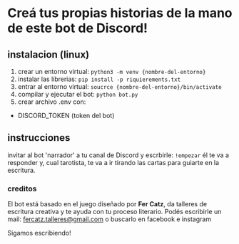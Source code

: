 # Creá tus propias historias de la mano de este bot de Discord!

## instalacion (linux)
1) crear un entorno virtual:
`python3 -m venv {nombre-del-entorno}`
2) instalar las librerias:
`pip install -p riquierements.txt`
3) entrar al entorno virtual:
`soucrce {nombre-del-entorno}/bin/activate`
4) compilar y ejecutar el bot:
`python bot.py `
5) crear archivo .env con:
- DISCORD_TOKEN (token del bot)

## instrucciones
invitar al bot 'narrador' a tu canal de Discord y escrbirle: `!empezar` él te va a responder y, cual tarotista, te va a ir tirando las cartas para guiarte en la escritura.

### creditos
El bot está basado en el juego diseñado por **Fer Catz**, da talleres de escritura creativa y te ayuda con tu proceso literario.
Podés escribirle un mail: [fercatz.talleres@gmail.com](https://mailto:fercatz.talleres@gmail.com) o buscarlo en facebook e instagram
  
Sigamos escribiendo!
